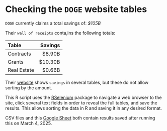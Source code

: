 # Checking the `DOGE` website tables

`DOGE` currently claims a total savings of: *$105B*

Their `wall of receipts` conta,ins the following totals:

| Table              | Savings |
| :----------------- | ------: |
| Contracts       | $8.90B |
| Grants       | $10.30B |
| Real Estate       | $0.66B |

Their [website](https://doge.gov/savings) shows `savings` in several tables, but these do not allow sorting by the amount.

This R script uses the [RSelenium](https://cran.r-project.org/web/packages/RSelenium/index.html) package to navigate a web browser to the site, click several text fields in order to reveal the full tables, and save the results. This allows sorting the data in R and saving it in any desired format.

CSV files and this [Google Sheet](https://docs.google.com/spreadsheets/d/13n8s4ZHESFeBTgyeFkol1WWaI_Ax5VvJ1gHuYGWXBow/edit?usp=sharing) both contain results saved after running this on March 4, 2025.
